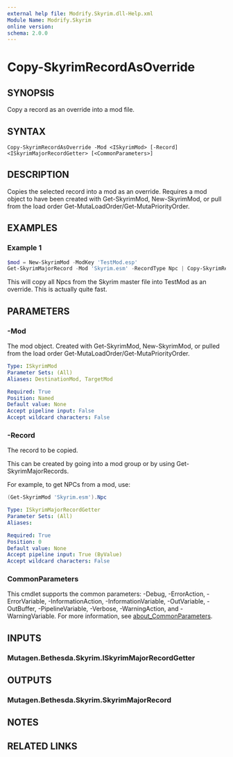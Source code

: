 ```yaml
---
external help file: Modrify.Skyrim.dll-Help.xml
Module Name: Modrify.Skyrim
online version:
schema: 2.0.0
---
```


# Copy-SkyrimRecordAsOverride

## SYNOPSIS
Copy a record as an override into a mod file.

## SYNTAX

```
Copy-SkyrimRecordAsOverride -Mod <ISkyrimMod> [-Record] <ISkyrimMajorRecordGetter> [<CommonParameters>]
```

## DESCRIPTION
Copies the selected record into a mod as an override. Requires a mod object to have been created with Get-SkyrimMod, New-SkyrimMod, or pull from the load order Get-MutaLoadOrder/Get-MutaPriorityOrder.

## EXAMPLES

### Example 1
```powershell
$mod = New-SkyrimMod -ModKey 'TestMod.esp'
Get-SkyrimMajorRecord -Mod 'Skyrim.esm' -RecordType Npc | Copy-SkyrimRecordAsOverride -Mod $mod
```

This will copy all Npcs from the Skyrim master file into TestMod as an override. This is actually quite fast.

## PARAMETERS

### -Mod
The mod object. Created with Get-SkyrimMod, New-SkyrimMod, or pulled from the load order Get-MutaLoadOrder/Get-MutaPriorityOrder.

```yaml
Type: ISkyrimMod
Parameter Sets: (All)
Aliases: DestinationMod, TargetMod

Required: True
Position: Named
Default value: None
Accept pipeline input: False
Accept wildcard characters: False
```

### -Record
The record to be copied.

This can be created by going into a mod group or by using Get-SkyrimMajorRecords.

For example, to get NPCs from a mod, use:

```powershell
(Get-SkyrimMod 'Skyrim.esm').Npc
```

```yaml
Type: ISkyrimMajorRecordGetter
Parameter Sets: (All)
Aliases:

Required: True
Position: 0
Default value: None
Accept pipeline input: True (ByValue)
Accept wildcard characters: False
```

### CommonParameters
This cmdlet supports the common parameters: -Debug, -ErrorAction, -ErrorVariable, -InformationAction, -InformationVariable, -OutVariable, -OutBuffer, -PipelineVariable, -Verbose, -WarningAction, and -WarningVariable. For more information, see [about_CommonParameters](http://go.microsoft.com/fwlink/?LinkID=113216).

## INPUTS

### Mutagen.Bethesda.Skyrim.ISkyrimMajorRecordGetter

## OUTPUTS

### Mutagen.Bethesda.Skyrim.SkyrimMajorRecord

## NOTES

## RELATED LINKS
